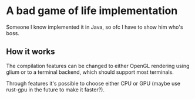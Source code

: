 # A bad game of life implementation

Someone I know implemented it in Java, so ofc I have to show him who's boss.

## How it works

The compilation features can be changed to either OpenGL rendering using glium or to
a terminal backend, which should support most terminals.

Through features it's possible to choose either CPU or GPU (maybe use rust-gpu in the future to make
it faster?).

